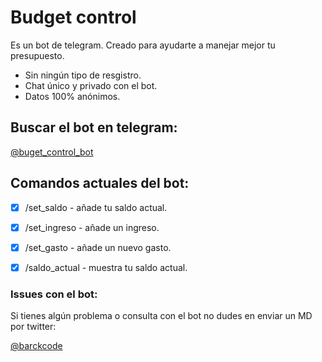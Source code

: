 # Budget control
Es un bot de telegram. Creado para ayudarte a manejar mejor tu presupuesto.
- Sin ningún tipo de resgistro.
- Chat único y privado con el bot.
- Datos 100% anónimos.


## Buscar el bot en telegram:
[@buget_control_bot](https://t.co/yHDmljQa0p?amp=1)


## Comandos actuales del bot:
- [x] /set_saldo - añade tu saldo actual.
- [x] /set_ingreso - añade un ingreso.
- [x] /set_gasto - añade un nuevo gasto.
- [x] /saldo_actual - muestra tu saldo actual.


### Issues con el bot:
Si tienes algún problema o consulta con el bot no dudes en enviar un MD por twitter:

[@barckcode](https://twitter.com/barckcode)
